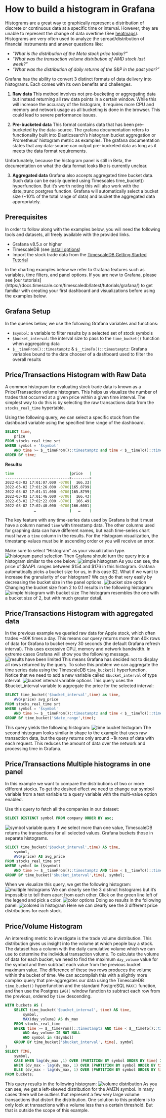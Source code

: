 # How to build a histogram in Grafana

Histograms are a great way to graphically represent a distribution of discrete or  continuous data at a specific time or interval. However, they are unable to represent the change of data overtime (See [heatmaps](https://grafana.com/docs/grafana/latest/visualizations/heatmap/)). Histograms are very often used to analyze the spread/distribution of financial instruments and answer questions like:
- *“What is the distribution of the Meta stock price today?”*
- *“What was the transaction volume distribution of AMD stock last week?”* 
- *“What was the distribution of daily returns of the S&P in the past year?”*

Grafana has the ability to convert 3 distinct formats of data delivery into histograms.
Each comes with its own benefits and challenges.

1. **Raw data**
This method involves not pre-bucketing or aggregating data but instead returning all raw data points in a certain window. While this will increase the accuracy of the histogram, it requires more CPU and memory and network usage as all bucketing is done in the browser. This could lead to severe performance issues. 

2. **Pre-bucketed data**
This format contains data that has been pre-bucketed by the data-source. The grafana documentation refers to functionality built into Elasticsearch’s histogram bucket aggregation or Prometheus’ histogram metric as examples. The grafana documentation states that any data-source can output pre-bucketed data as long as it meets the data format requirements. 

<highlight type="important">
 Unfortunately, because the histogram panel is still in Beta, the documentation on what the data format looks like is currently unclear.
</highlight>

3. **Aggregated data**
Grafana also accepts aggregated time bucket data. Such data can be easily queried using Timescales time_bucket() hyperfunction. But it’s worth noting this will also work with the date_trunc postgres function. Grafana will automatically select a bucket size (~10% of the total range of data) and bucket the aggregated data appropriately. 

## Prerequisites
In order to follow along with the examples below, you will need the following tools and datasets, all freely available with the provided links.

- Grafana v8.5.x or higher
- TimescaleDB (see [install options](https://docs.timescale.com/install/latest/))
- Import the stock trade data from the [TimescaleDB Getting Started Tutorial](https://docs.timescale.com/timescaledb/latest/getting-started/)

<highlight type="tip">
In the charting examples below we refer to Grafana features such as variables, time filters, and panel options. If you are new to Grafana, please see [our tutorials](https://docs.timescale.com/timescaledb/latest/tutorials/grafana/) to get familiar with creating your first dashboard and visualizations before using the examples below.
</highlight>

## Grafana Setup
In the queries below, we use the following Grafana variables and functions:
 - `$symbol`: a variable to filter results by a selected set of stock symbols
 - `$bucket_interval`: the interval size to pass to the `time_bucket()` function when aggregating data
 - `$__timeFrom()::timestamptz` & `$__timeTo()::timestamptz`: Grafana variables bound to the date chooser of a dashboard used to filter the overall results


## Price/Transactions Histogram with Raw Data
A common histogram for evaluating stock trade data is known as a Price/Transaction volume histogram. This helps us visualize the number of trades that occurred at a given price within a given time interval. The simplest way to do this is by selecting the raw transactions data from the `stocks_real_time` hypertable. 

Using the following query, we can select a specific stock from the dashboard variable using the specified time range of the dashboard.
```sql
SELECT time, 
    price
FROM stocks_real_time srt
WHERE symbol = '$symbol'
    AND time >= $__timeFrom()::timestamptz and time < $__timeTo()::timestamptz
ORDER BY time;
```
**Results:**
```bash
time                         |price   |
-----------------------------+--------+
2022-03-02 17:01:07.000 -0700|  166.33|
2022-03-02 17:01:26.000 -0700|165.8799|
2022-03-02 17:01:31.000 -0700|165.8799|
2022-03-02 17:01:46.000 -0700|  166.43|
2022-03-02 17:02:22.000 -0700|  166.49|
2022-03-02 17:02:40.000 -0700|166.6001|
             …               |   …    |
```
The key feature with any time-series data used by Grafana is that it must have a column named `time` with timestamp data. The other columns used for graphing data can have different names, but each time-series chart must have a `time` column in the results. For the Histogram visualization, the timestamp values must be in ascending order or you will receive an error.

Make sure to select “Histogram” as your visualization type.
<img class="main-content__illustration" src="https://assets.timescale.com/docs/images/tutorials/visualizations/histograms/histogram_panel_selection.png" alt="histogram panel selection"/>
Then Grafana should turn the query into a histogram similar to the one below:
<img class="main-content__illustration" src="https://assets.timescale.com/docs/images/tutorials/visualizations/histograms/simple_histogram.png" alt="simple histogram"/>
As you can see, the price of $AAPL ranges between $154 and $176 in this histogram.
Grafana automatically picks a bucket size for us, in this case $2.
What if we want to increase the granularity of our histogram? We can do that very easily by decreasing the bucket size in the panel options. 
<img class="main-content__illustration" src="https://assets.timescale.com/docs/images/tutorials/visualizations/histograms/bucket_size_option.png" alt="bucket size option"/>
Changing the bucket size from 2 to 0.1 results in the following histogram:
<img class="main-content__illustration" src="https://assets.timescale.com/docs/images/tutorials/visualizations/histograms/simple_histogram_with_bucket_size.png" alt="simple histogram with bucket size"/>
The histogram resembles the one with a bucket size of 2, but with much greater detail.

## Price/Transactions Histogram with aggregated data

In the previous example we queried raw data for Apple stock, which often trades ~40K times a day. This means our query returns more than 40k rows of data for Grafana to bucket every 30 seconds (the default Grafana refresh interval). This uses excessive CPU, memory and network bandwidth. In extreme cases Grafana will show you the following message.
<img class="main-content__illustration" src="https://assets.timescale.com/docs/images/tutorials/visualizations/histograms/results_have_been_limited.png" alt="results have been limited"/>
This means Grafana has decided not to display all rows returned by the query. To solve this problem we can aggregate the time series data using the TimescaleDB `time_bucket()` hyperfunction. Notice that we need to add a new variable called `$bucket_interval` of type interval. 
<img class="main-content__illustration" src="https://assets.timescale.com/docs/images/tutorials/visualizations/histograms/bucket_interval_variable_options.png" alt="bucket interval variable options"/>
This query uses the $bucket_interval variable to aggregate the price for the selected interval:

```sql
SELECT time_bucket('$bucket_interval',time) as time,
    AVG(price) avg_price
FROM stocks_real_time srt
WHERE symbol = '$symbol'
    AND time >= $__timeFrom()::timestamptz and time < $__timeTo()::timestamptz
GROUP BY time_bucket('$date_range',time);
```

This query yields the following histogram:
<img class="main-content__illustration" src="https://assets.timescale.com/docs/images/tutorials/visualizations/histograms/time_bucket_histogram.png" alt="time bucket histogram"/>
The second histogram looks similar in shape to the example that uses raw transaction data, but
the query returns only around ~1k rows of data with each request. This reduces the amount of
data over the network and processing time in Grafana.

## Price/Transactions Multiple histograms in one panel
In this example we want to compare the distributions of two or more different stocks.
To get the desired effect we need to change our symbol variable from a text variable to a query variable with the multi-value option enabled.

Use this query to fetch all the companies in our dataset: 
```sql
SELECT DISTINCT symbol FROM company ORDER BY asc;
```
<img class="main-content__illustration" src="https://assets.timescale.com/docs/images/tutorials/visualizations/histograms/symbol_variable_query.png" alt="symbol variable query"/>
If we select more than one value, TimescaleDB returns the transactions for all selected values.
Grafana buckets those in separate histograms.

```sql
SELECT time_bucket('$bucket_interval',time) AS time, 
    symbol,
    AVG(price) AS avg_price
FROM stocks_real_time srt
WHERE symbol in ($symbol)
    AND time >= $__timeFrom()::timestamptz AND time < $__timeTo()::timestamptz
GROUP BY time_bucket('$bucket_interval',time), symbol;
```
When we visualize this query, we get the following histogram:
<img class="main-content__illustration" src="https://assets.timescale.com/docs/images/tutorials/visualizations/histograms/multiple_histograms.png" alt="multiple histograms"/>
We can clearly see the 3 distinct histograms but it’s impossible to tell them apart from each
other. Click on the green line left of the legend and pick a color.
<img class="main-content__illustration" src="https://assets.timescale.com/docs/images/tutorials/visualizations/histograms/color_options.png" alt="color options"/>
Doing so results in the following panel:
<img class="main-content__illustration" src="https://assets.timescale.com/docs/images/tutorials/visualizations/histograms/colored_in_histogram.png" alt="colored in histogram"/>
Here we can clearly see the 3 different price distributions for each stock.

## Price/Volume Histogram
An interesting metric to investigate is the trade volume distribution. This distribution gives us
insight into the volume at which people buy a stock. The dataset has a column with the daily
cumulative volume which we can use to determine the individual transaction volume.
To calculate the volume of data for each bucket, we need to find the maximum `day_volume`
value for the symbol and then subtract each value from the previous bucket maximum value.
The difference of these two rows produces the volume within the bucket of time.
We can accomplish this with a slightly more complex query that pre-aggregates our data using
the TimescaleDB `time_bucket()` hyperfunction and the standard PostgreSQL `MAX()` function,
and then use the Postgres `LAG()` window function to subtract each row from the previous,
ordered by `time` descending.
```sql
WITH buckets AS (
    SELECT time_bucket('$bucket_interval', time) AS time,
        symbol,
        MAX(day_volume) AS dv_max
    FROM stocks_real_time
    WHERE time >= $__timeFrom()::timestamptz AND time < $__timeTo()::timestamptz
        AND day_volume IS NOT NULL
        AND symbol in ($symbol)
    GROUP BY time_bucket('$bucket_interval', time), symbol
)
SELECT TIME,
    symbol,
    CASE WHEN lag(dv_max ,1) OVER (PARTITION BY symbol ORDER BY time) IS    NULL THEN dv_max
    WHEN (dv_max - lag(dv_max, 1) OVER (PARTITION BY symbol ORDER BY time)) < 0 THEN dv_max 
    ELSE (dv_max - lag(dv_max, 1) OVER (PARTITION BY symbol ORDER BY time)) END vol
FROM buckets;
```
This query results in the following histogram:
<img class="main-content__illustration" src="https://assets.timescale.com/docs/images/tutorials/visualizations/histograms/volume_distribution.png" alt="volume distribution"/>
As you can see, we get a left-skewed distribution for the AMZN symbol. In many cases there will
be outliers that represent a few very large volume transactions that distort the distribution. One
solution to this problem is to only look at transactions with a volume less than a certain threshold.
But that is outside the scope of this example.